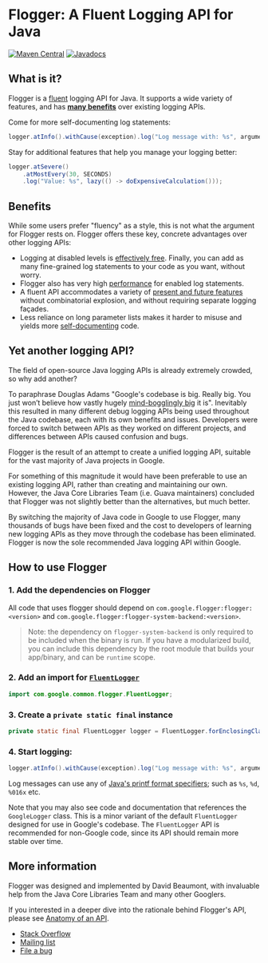 # Flogger: A Fluent Logging API for Java
[![Maven Central](https://img.shields.io/maven-central/v/com.google.flogger/flogger.svg?label=Maven%20Central)](https://search.maven.org/search?q=g:%22com.google.flogger%22%20AND%20a:%22flogger%22&core=gav) [![Javadocs](https://javadoc.io/badge/com.google.flogger/flogger.svg)](https://javadoc.io/doc/com.google.flogger/flogger)

## What is it?

Flogger is a [fluent](http://en.wikipedia.org/wiki/Fluent_interface) logging API
for Java. It supports a wide variety of features, and has **[many benefits]**
over existing logging APIs.

Come for more self-documenting log statements:

```java
logger.atInfo().withCause(exception).log("Log message with: %s", argument);
```

Stay for additional features that help you manage your logging better:

```java
logger.atSevere()
    .atMostEvery(30, SECONDS)
    .log("Value: %s", lazy(() -> doExpensiveCalculation()));
```

## Benefits

While some users prefer "fluency" as a style, this is not what the argument for
Flogger rests on. Flogger offers these key, concrete advantages over other
logging APIs:

*   Logging at disabled levels is [effectively free]. Finally, you can add as
    many fine-grained log statements to your code as you want, without worry.
*   Flogger also has very high [performance] for enabled log statements.
*   A fluent API accommodates a variety of [present and future
    features][extensibility] without combinatorial explosion, and without
    requiring separate logging façades.
*   Less reliance on long parameter lists makes it harder to misuse and yields
    more [self-documenting][readability] code.

## Yet another logging API?

The field of open-source Java logging APIs is already extremely crowded, so why
add another?

To paraphrase Douglas Adams "Google's codebase is big. Really big. You just
won’t believe how vastly hugely [mind-bogglingly
big](https://cacm.acm.org/magazines/2016/7/204032-why-google-stores-billions-of-lines-of-code-in-a-single-repository)
it is". Inevitably this resulted in many different debug logging APIs being used
throughout the Java codebase, each with its own benefits and issues. Developers
were forced to switch between APIs as they worked on different projects, and
differences between APIs caused confusion and bugs.

Flogger is the result of an attempt to create a unified logging API, suitable
for the vast majority of Java projects in Google.

For something of this magnitude it would have been preferable to use an
existing logging API, rather than creating and maintaining our own. However, the
Java Core Libraries Team (i.e. Guava maintainers) concluded that Flogger was not
slightly better than the alternatives, but much better.

By switching the majority of Java code in Google to use Flogger, many thousands
of bugs have been fixed and the cost to developers of learning new logging APIs
as they move through the codebase has been eliminated. Flogger is now the sole
recommended Java logging API within Google.

## How to use Flogger

### 1. Add the dependencies on Flogger

All code that uses flogger should depend on
`com.google.flogger:flogger:<version>` and
`com.google.flogger:flogger-system-backend:<version>`.

> Note: the dependency on `flogger-system-backend` is only required to be
included when the binary is run. If you have a modularized build, you can
include this dependency by the root module that builds your app/binary, and can
be `runtime` scope.

<!-- TODO(dbeaumont): link to docs for how to specify a backend. -->

### 2. Add an import for [`FluentLogger`]

```java
import com.google.common.flogger.FluentLogger;
```

### 3. Create a `private static final` instance

```java
private static final FluentLogger logger = FluentLogger.forEnclosingClass();
```

### 4. Start logging:

```java
logger.atInfo().withCause(exception).log("Log message with: %s", argument);
```

Log messages can use any of [Java's printf format
specifiers](https://docs.oracle.com/javase/9/docs/api/java/util/Formatter.html);
such as `%s`, `%d`, `%016x` etc.

Note that you may also see code and documentation that references the
`GoogleLogger` class. This is a minor variant of the default `FluentLogger`
designed for use in Google's codebase. The `FluentLogger` API is recommended for
non-Google code, since its API should remain more stable over time.

<a name="more-information"></a>
## More information

Flogger was designed and implemented by David Beaumont, with invaluable help
from the Java Core Libraries Team and many other Googlers.

If you interested in a deeper dive into the rationale behind Flogger's API,
please see [Anatomy of an API][anatomy].

*   [Stack Overflow](https://stackoverflow.com/questions/ask?tags=flogger)
*   [Mailing list](https://groups.google.com/forum/#!forum/flogger-discuss)
*   [File a bug](https://github.com/google/flogger/issues)

[anatomy]: https://google.github.io/flogger/anatomy
<!-- TODO(ronshapiro): publish javadoc, and point to that instead of source files -->
[backend]: https://github.com/google/flogger/blob/master/api/src/main/java/com/google/common/flogger/backend/LoggerBackend.java
[effectively free]: https://google.github.io/flogger/benefits#cheap-disabled-logging
[extensibility]: https://google.github.io/flogger/benefits#extensibility
[`FluentLogger`]: https://github.com/google/flogger/blob/master/api/src/main/java/com/google/common/flogger/FluentLogger.java
[many benefits]: https://google.github.io/flogger/benefits
[performance]: https://google.github.io/flogger/benefits#performance
[readability]: https://google.github.io/flogger/benefits#readability
